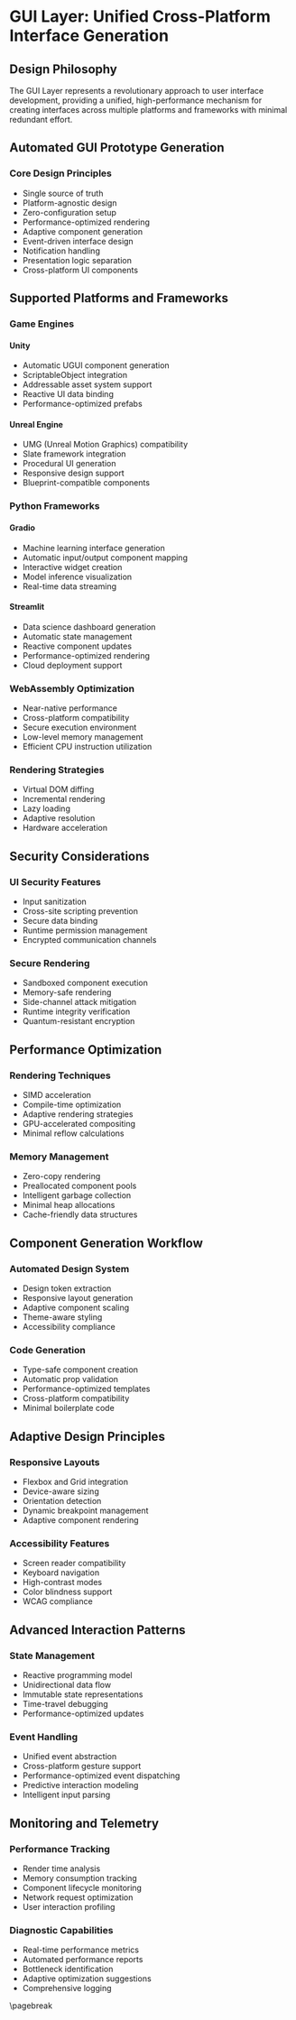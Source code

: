 # GUI Layer: Unified Cross-Platform Interface Generation

## Design Philosophy

The GUI Layer represents a revolutionary approach to user interface development, providing a unified, high-performance mechanism for creating interfaces across multiple platforms and frameworks with minimal redundant effort.

## Automated GUI Prototype Generation

### Core Design Principles
- Single source of truth
- Platform-agnostic design
- Zero-configuration setup
- Performance-optimized rendering
- Adaptive component generation
- Event-driven interface design
- Notification handling
- Presentation logic separation
- Cross-platform UI components


## Supported Platforms and Frameworks

### Game Engines
#### Unity
- Automatic UGUI component generation
- ScriptableObject integration
- Addressable asset system support
- Reactive UI data binding
- Performance-optimized prefabs

#### Unreal Engine
- UMG (Unreal Motion Graphics) compatibility
- Slate framework integration
- Procedural UI generation
- Responsive design support
- Blueprint-compatible components

### Python Frameworks
#### Gradio
- Machine learning interface generation
- Automatic input/output component mapping
- Interactive widget creation
- Model inference visualization
- Real-time data streaming

#### Streamlit
- Data science dashboard generation
- Automatic state management
- Reactive component updates
- Performance-optimized rendering
- Cloud deployment support


### WebAssembly Optimization
- Near-native performance
- Cross-platform compatibility
- Secure execution environment
- Low-level memory management
- Efficient CPU instruction utilization

### Rendering Strategies
- Virtual DOM diffing
- Incremental rendering
- Lazy loading
- Adaptive resolution
- Hardware acceleration

## Security Considerations

### UI Security Features
- Input sanitization
- Cross-site scripting prevention
- Secure data binding
- Runtime permission management
- Encrypted communication channels

### Secure Rendering
- Sandboxed component execution
- Memory-safe rendering
- Side-channel attack mitigation
- Runtime integrity verification
- Quantum-resistant encryption

## Performance Optimization

### Rendering Techniques
- SIMD acceleration
- Compile-time optimization
- Adaptive rendering strategies
- GPU-accelerated compositing
- Minimal reflow calculations

### Memory Management
- Zero-copy rendering
- Preallocated component pools
- Intelligent garbage collection
- Minimal heap allocations
- Cache-friendly data structures

## Component Generation Workflow

### Automated Design System
- Design token extraction
- Responsive layout generation
- Adaptive component scaling
- Theme-aware styling
- Accessibility compliance

### Code Generation
- Type-safe component creation
- Automatic prop validation
- Performance-optimized templates
- Cross-platform compatibility
- Minimal boilerplate code

## Adaptive Design Principles

### Responsive Layouts
- Flexbox and Grid integration
- Device-aware sizing
- Orientation detection
- Dynamic breakpoint management
- Adaptive component rendering

### Accessibility Features
- Screen reader compatibility
- Keyboard navigation
- High-contrast modes
- Color blindness support
- WCAG compliance

## Advanced Interaction Patterns

### State Management
- Reactive programming model
- Unidirectional data flow
- Immutable state representations
- Time-travel debugging
- Performance-optimized updates

### Event Handling
- Unified event abstraction
- Cross-platform gesture support
- Performance-optimized event dispatching
- Predictive interaction modeling
- Intelligent input parsing

## Monitoring and Telemetry

### Performance Tracking
- Render time analysis
- Memory consumption tracking
- Component lifecycle monitoring
- Network request optimization
- User interaction profiling

### Diagnostic Capabilities
- Real-time performance metrics
- Automated performance reports
- Bottleneck identification
- Adaptive optimization suggestions
- Comprehensive logging

\pagebreak

